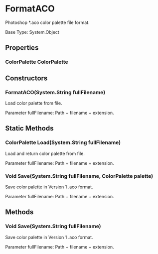 # FormatACO

Photoshop *.aco color palette file format.

Base Type: System.Object

## Properties

### ColorPalette ColorPalette

## Constructors

### FormatACO(System.String fullFilename)

Load color palette from file.

Parameter fullFilename: Path + filename + extension.

## Static Methods

### ColorPalette Load(System.String fullFilename)

Load and return color palette from file.

Parameter fullFilename: Path + filename + extension.

### Void Save(System.String fullFilename, ColorPalette palette)

Save color palette in Version 1 .aco format.

Parameter fullFilename: Path + filename + extension.

## Methods

### Void Save(System.String fullFilename)

Save color palette in Version 1 .aco format.

Parameter fullFilename: Path + filename + extension.


